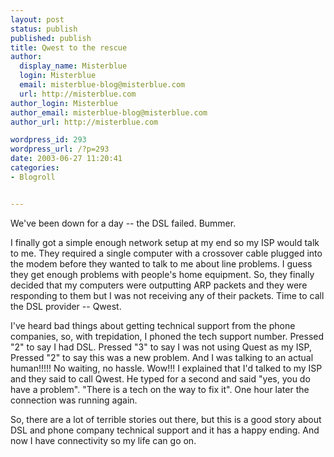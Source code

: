 ```yaml
---
layout: post
status: publish
published: publish
title: Qwest to the rescue
author:
  display_name: Misterblue
  login: Misterblue
  email: misterblue-blog@misterblue.com
  url: http://misterblue.com
author_login: Misterblue
author_email: misterblue-blog@misterblue.com
author_url: http://misterblue.com

wordpress_id: 293
wordpress_url: /?p=293
date: 2003-06-27 11:20:41
categories:
- Blogroll


---
```

<p>
We've been down for a day -- the DSL failed.  Bummer.
</p>
<p>
I finally got a simple enough network setup at my end so my ISP would talk to me.
They required a single computer with a crossover cable plugged into the modem before they wanted to talk to me about line problems.  I guess they get enough problems with people's home equipment.
So, they finally decided that my computers were outputting ARP packets and they were responding to them but I was not receiving any of their packets.  Time to call the DSL provider -- Qwest.
</p>
<p>
I've heard bad things about getting technical support from the phone companies, so, with trepidation, I phoned the tech support number.
Pressed "2" to say I had DSL.
Pressed "3" to say I was not using Quest as my ISP,
Pressed "2" to say this was a new problem.
And I was talking to an actual human!!!!!
No waiting, no hassle.
Wow!!!
I explained that I'd talked to my ISP and they said to call Qwest.
He typed for a second and said "yes, you do have a problem".
"There is a tech on the way to fix it".
One hour later the connection was running again.
</p>
<p>
So, there are a lot of terrible stories out there, but this is a good story about DSL and phone company technical support and it has a happy ending.
And now I have connectivity so my life can go on.
</p>
